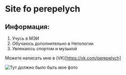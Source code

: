 # Site fo perepelych

## Информация:
1. Учусь в МЭИ
2. Обучаюсь дополнительно в Нетологии 
3. Увлекаюсь спортом и музыкой

Можете написать мне в (VK)[https://vk.com/perepelych]

![Тут должно было быть мое фото](https://sun1-19.userapi.com/impf/c850332/v850332923/108c1f/r_KKiSKvVVA.jpg?size=640x640&quality=96&sign=b5a1db5d273da22dcc8a8e00d17ba246&type=album "Это я)")